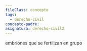 ```yaml
---
fileClass: concepto
tags:
  - derecho-civil
concepto-padre: 
asignatura: derecho-civil2
---
```

embriones que se fertilizan en grupo